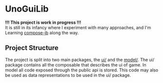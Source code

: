 # UnoGuiLib

**!!! This project is work in progress !!!**  
It is still in its infancy where I experiment with many approaches, and I'm Learning
[compose-jb](https://github.com/JetBrains/compose-jb) along the way. 


## Project Structure
The project is split into two main packages, the [ui/](src/main/kotlin/ui) and 
the [model/](src/main/kotlin/model). 
The ui/ package contains all the composable that describes the ui of game. In model all code exposed 
through the public api is stored. This code may also be used as data representations to be used in the 
ui/ package. 
 
[comment]: <> (Forklar at ui er koden der beskriver ui opbygning og at
 model beskriver hvordan brugeren interagerer med ui)

